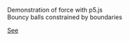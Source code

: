 Demonstration of force with p5.js  
Bouncy balls constrained by boundaries

[See](https://i-ght.github.io/force/)
